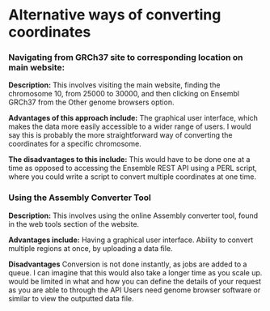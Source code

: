 # Alternative ways of converting coordinates

### Navigating from GRCh37 site to corresponding location on main website:

**Description:**
This involves visiting the main website, finding the chromosome 10, from 25000 to 30000, and then clicking on Ensembl GRCh37 from the Other genome browsers option. 

**Advantages of this approach include:**
The graphical user interface, which makes the data more easily accessible to a wider range of users.
I would say this is probably the more straightforward way of converting the coordinates for a specific chromosome.

**The disadvantages to this include:**
This would have to be done one at a time as opposed to accessing the  Ensemble REST API using a PERL script, where you could write a script to convert multiple coordinates at one time.


### Using the Assembly Converter Tool

**Description:**
This involves using the online Assembly converter tool, found in the web tools section of the website.

**Advantages include:** 
Having a graphical user interface.
Ability to convert multiple regions at once, by uploading a data file.

**Disadvantages**
Conversion is not done instantly, as jobs are added to a queue. I can imagine that this would also take a longer time as you scale up.
would be limited in what and how you can define the details of your request as you are able to through the API
Users need genome browser software or similar to view the outputted data file.
